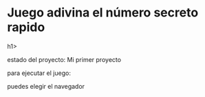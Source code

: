 <h1> Juego adivina el número secreto rapido</h1>h1>

estado del proyecto: Mi primer proyecto

para ejecutar el juego:

puedes elegir el navegador
